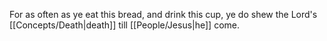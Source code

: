 For as often as ye eat this bread, and drink this cup, ye do shew the Lord's [[Concepts/Death\|death]] till [[People/Jesus\|he]] come.
